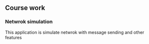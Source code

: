 ## Course work 
### Netwrok simulation

This application is simulate netwrok with message sending and other features
